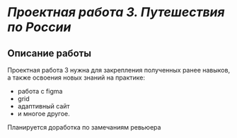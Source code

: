 # *Проектная работа 3. Путешествия по России*
## Описание работы
Проектная работа 3 нужна для закрепления полученных ранее навыков, а также освоения новых знаний на практике:
* работа с figma
* grid
* адаптивный сайт
* и многое другое.

Планируется доработка по замечаниям ревьюера
